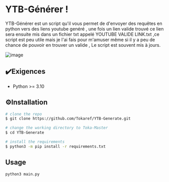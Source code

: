 
# YTB-Générer !

YTB-Générer est un script qu'il vous permet de d'envoyer des requêtes en python vers des liens youtube genéré , une fois un lien valide trouvé ce lien sera ensuite mis dans un fichier txt appelé YOUTUBE VALIDE LINK.txt ,ce script est peu utile mais je l'ai fais pour m'amuser même si il y a peu de chance de pouvoir en trouver un valide , Le script est souvent mis à jours.


![image](https://github.com/Tokaref/YTB-Generate/assets/131876053/36d1d574-245e-461f-b516-a0aeb219b060)

## ✔️Exigences

 - Python >= 3.10

## ⚙️Installation



```bash
# clone the repo
$ git clone https://github.com/Tokaref/YTB-Generate.git

# change the working directory to Toka-Master
$ cd YTB-Generate

# install the requirements
$ python3 -m pip install -r requirements.txt
```
    
## Usage

```bash
python3 main.py

```
